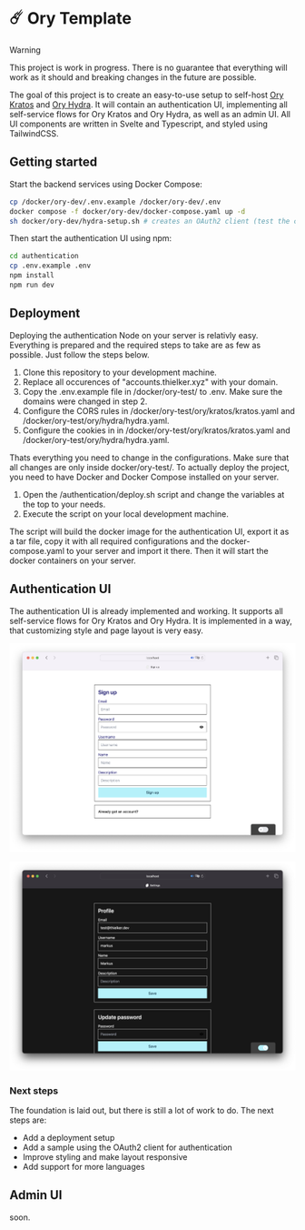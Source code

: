 # ☄️ Ory Template

> [!Warning]  
> This project is work in progress. There is no guarantee that everything will work as it should and breaking changes in the future are possible.

The goal of this project is to create an easy-to-use setup to self-host [Ory Kratos](https://www.ory.sh/kratos) and [Ory Hydra](https://www.ory.sh/hydra).
It will contain an authentication UI, implementing all self-service flows for Ory Kratos and Ory Hydra, as well as an admin UI.
All UI components are written in Svelte and Typescript, and styled using TailwindCSS.

## Getting started

Start the backend services using Docker Compose:

```bash
cp /docker/ory-dev/.env.example /docker/ory-dev/.env
docker compose -f docker/ory-dev/docker-compose.yaml up -d
sh docker/ory-dev/hydra-setup.sh # creates an OAuth2 client (test the consent flow on http://localhost:5555)
```

Then start the authentication UI using npm:

```bash
cd authentication
cp .env.example .env
npm install
npm run dev
```

## Deployment

Deploying the authentication Node on your server is relativly easy. Everything is prepared and the required steps to take are as few as possible. Just follow the steps below.

1. Clone this repository to your development machine.
2. Replace all occurences of "accounts.thielker.xyz" with your domain.
3. Copy the .env.example file in /docker/ory-test/ to .env. Make sure the domains were changed in step 2.
4. Configure the CORS rules in /docker/ory-test/ory/kratos/kratos.yaml and /docker/ory-test/ory/hydra/hydra.yaml.
5. Configure the cookies in in /docker/ory-test/ory/kratos/kratos.yaml and /docker/ory-test/ory/hydra/hydra.yaml.

Thats everything you need to change in the configurations. Make sure that all changes are only inside docker/ory-test/.
To actually deploy the project, you need to have Docker and Docker Compose installed on your server.

1. Open the /authentication/deploy.sh script and change the variables at the top to your needs.
2. Execute the script on your local development machine.

The script will build the docker image for the authentication UI, export it as a tar file, copy it with all required configurations and the docker-compose.yaml to your server and import it there. Then it will start the docker containers on your server.

## Authentication UI

The authentication UI is already implemented and working. It supports all self-service flows for Ory Kratos and Ory Hydra. It is implemented in a way, that customizing style and page layout is very easy. 

![A browser window showing the sign up page of the authentication UI](./documentation/.img/signup_light.png)

![A browser window showing the settings page of the authentication UI in dark mode](./documentation/.img/settings_dark.png)

### Next steps

The foundation is laid out, but there is still a lot of work to do. The next steps are:
- Add a deployment setup
- Add a sample using the OAuth2 client for authentication
- Improve styling and make layout responsive
- Add support for more languages

## Admin UI

soon.
